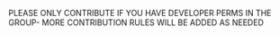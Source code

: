 PLEASE ONLY CONTRIBUTE IF YOU HAVE DEVELOPER PERMS IN THE GROUP-  MORE CONTRIBUTION RULES WILL BE ADDED AS NEEDED
